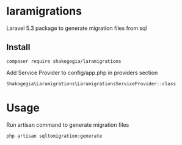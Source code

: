 # laramigrations
Laravel 5.3 package to generate migration files from sql

## Install
```
composer require shakogegia/laramigrations
```

Add Service Provider to config/app.php in providers section
```
Shakogegia\Laramigrations\LaramigrationsServiceProvider::class
```

# Usage
Run artisan command to generate migration files
```
php artisan sqltomigration:generate
```
